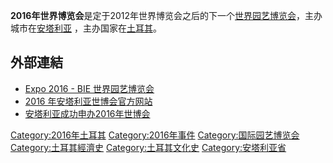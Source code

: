 **2016年世界博览会**是定于2012年世界博览会之后的下一个[世界园艺博览会](https://zh.wikipedia.org/wiki/世界园艺博览会 "wikilink")，主办城市在[安塔利亚](../Page/安塔利亚.md "wikilink") ，主办国家在[土耳其](../Page/土耳其.md "wikilink")。

## 外部連結

  - [Expo 2016 - BIE 世界园艺博览会](http://www.bie-paris.org/site/en/2016-antalya)
  - [2016 年安塔利亚世博会官方网站](http://www.expo2016antalya.com)
  - [安塔利亚成功申办2016年世博会](http://www.hurriyetdailynews.com/h.php?news=expo-2016-antalyada-2009-09-17)

[Category:2016年土耳其](https://zh.wikipedia.org/wiki/Category:2016年土耳其 "wikilink") [Category:2016年事件](https://zh.wikipedia.org/wiki/Category:2016年事件 "wikilink") [Category:国际园艺博览会](https://zh.wikipedia.org/wiki/Category:国际园艺博览会 "wikilink") [Category:土耳其經濟史](https://zh.wikipedia.org/wiki/Category:土耳其經濟史 "wikilink") [Category:土耳其文化史](https://zh.wikipedia.org/wiki/Category:土耳其文化史 "wikilink") [Category:安塔利亚省](https://zh.wikipedia.org/wiki/Category:安塔利亚省 "wikilink")